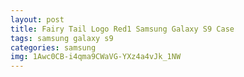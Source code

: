 ```yaml
---
layout: post
title: Fairy Tail Logo Red1 Samsung Galaxy S9 Case
tags: samsung galaxy s9
categories: samsung
img: 1Awc0CB-i4qma9CWaVG-YXz4a4vJk_1NW
---
```

